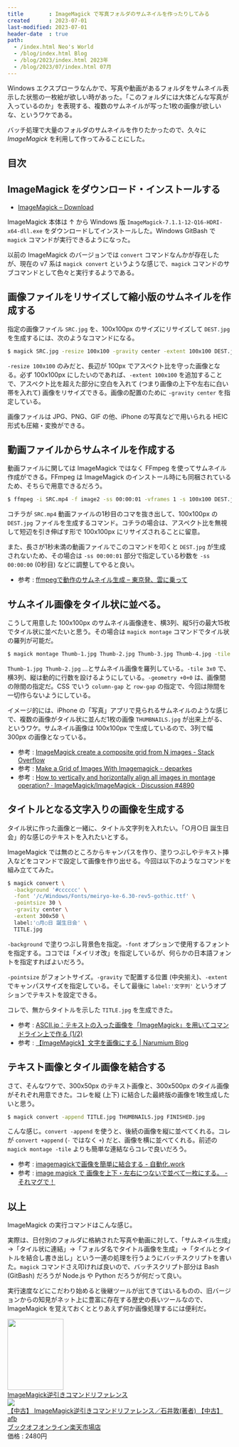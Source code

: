 ```yaml
---
title        : ImageMagick で写真フォルダのサムネイルを作ったりしてみる
created      : 2023-07-01
last-modified: 2023-07-01
header-date  : true
path:
  - /index.html Neo's World
  - /blog/index.html Blog
  - /blog/2023/index.html 2023年
  - /blog/2023/07/index.html 07月
---
```


Windows エクスプローラなんかで、写真や動画があるフォルダをサムネイル表示した状態の一枚絵が欲しい時があった。「このフォルダには大体どんな写真が入っているのか」を表現する、複数のサムネイルが写った1枚の画像が欲しいな、というワケである。

バッチ処理で大量のフォルダのサムネイルを作りたかったので、久々に *ImageMagick* を利用して作ってみることにした。

## 目次

## ImageMagick をダウンロード・インストールする

- [ImageMagick – Download](https://imagemagick.org/script/download.php)

ImageMagick 本体は ↑ から Windows 版 `ImageMagick-7.1.1-12-Q16-HDRI-x64-dll.exe` をダウンロードしてインストールした。Windows GitBash で `magick` コマンドが実行できるようになった。

以前の ImageMagick のバージョンでは `convert` コマンドなんかが存在したが、現在の v7 系は `magick convert` というような感じで、`magick` コマンドのサブコマンドとして色々と実行するようである。

## 画像ファイルをリサイズして縮小版のサムネイルを作成する

指定の画像ファイル `SRC.jpg` を、100x100px のサイズにリサイズして `DEST.jpg` を生成するには、次のようなコマンドになる。

```bash
$ magick SRC.jpg -resize 100x100 -gravity center -extent 100x100 DEST.jpg
```

`-resize 100x100` のみだと、長辺が 100px でアスペクト比を守った画像となる。必ず 100x100px にしたいのであれば、`-extent 100x100` を追加することで、アスペクト比を超えた部分に空白を入れて (つまり画像の上下や左右に白い帯を入れて) 画像をリサイズできる。画像の配置のために `-gravity center` を指定している。

画像ファイルは JPG、PNG、GIF の他、iPhone の写真などで用いられる HEIC 形式も圧縮・変換ができる。

## 動画ファイルからサムネイルを作成する

動画ファイルに関しては ImageMagick ではなく FFmpeg を使ってサムネイル作成ができる。FFmpeg は ImageMagick のインストール時にも同梱されているため、そちらで用意できるだろう。

```bash
$ ffmpeg -i SRC.mp4 -f image2 -ss 00:00:01 -vframes 1 -s 100x100 DEST.jpg
```

コチラが `SRC.mp4` 動画ファイルの1秒目のコマを抜き出して、100x100px の `DEST.jpg` ファイルを生成するコマンド。コチラの場合は、アスペクト比を無視して短辺を引き伸ばす形で 100x100px にリサイズされることに留意。

また、長さが1秒未満の動画ファイルでこのコマンドを叩くと `DEST.jpg` が生成されないため、その場合は `-ss 00:00:01` 部分で指定している秒数を `-ss 00:00:00` (0秒目) などに調整してやると良い。

- 参考 : [ffmpegで動作のサムネイル生成 – 東京発、雲に乗って](https://clouds.tokyo/blog/ffmpeg-thumbnail/)

## サムネイル画像をタイル状に並べる。

こうして用意した 100x100px のサムネイル画像達を、横3列、縦5行の最大15枚でタイル状に並べたいと思う。その場合は `magick montage` コマンドでタイル状の羅列が可能だ。

```bash
$ magick montage Thumb-1.jpg Thumb-2.jpg Thumb-3.jpg Thumb-4.jpg -tile 3x0 -geometry +0+0 THUMBNAILS.jpg
```

`Thumb-1.jpg Thumb-2.jpg` …とサムネイル画像を羅列している。`-tile 3x0` で、横3列、縦は動的に行数を設けるようにしている。`-geometry +0+0` は、画像間の隙間の指定だ。CSS でいう `column-gap` と `row-gap` の指定で、今回は隙間を一切作らないようにしている。

イメージ的には、iPhone の「写真」アプリで見られるサムネイルのような感じで、複数の画像がタイル状に並んだ1枚の画像 `THUMBNAILS.jpg` が出来上がる、というワケ。サムネイル画像は 100x100px で生成しているので、3列で幅 300px の画像となっている。

- 参考 : [ImageMagick create a composite grid from N images - Stack Overflow](https://stackoverflow.com/questions/42193967/imagemagick-create-a-composite-grid-from-n-images)
- 参考 : [Make a Grid of Images With Imagemagick - deparkes](https://deparkes.co.uk/2015/05/01/make-a-grid-of-images-with-imagemagick/)
- 参考 : [How to vertically and horizontally align all images in montage operation? · ImageMagick/ImageMagick · Discussion #4890](https://github.com/ImageMagick/ImageMagick/discussions/4890)

## タイトルとなる文字入りの画像を生成する

タイル状に作った画像と一緒に、タイトル文字列を入れたい。「○月○日 誕生日会」的な感じのテキストを入れたいとする。

ImageMagick では無のところからキャンパスを作り、塗りつぶしやテキスト挿入などをコマンドで設定して画像を作り出せる。今回は以下のようなコマンドを組み立ててみた。

```bash
$ magick convert \
  -background '#cccccc' \
  -font '/c/Windows/Fonts/meiryo-ke-6.30-rev5-gothic.ttf' \
  -pointsize 30 \
  -gravity center \
  -extent 300x50 \
  label:'○月○日 誕生日会' \
  TITLE.jpg
```

`-background` で塗りつぶし背景色を指定。`-font` オプションで使用するフォントを指定する。ココでは「メイリオ改」を指定しているが、何らかの日本語フォントを指定すればよいだろう。

`-pointsize` がフォントサイズ。`-gravity` で配置する位置 (中央揃え)、`-extent` でキャンパスサイズを指定している。そして最後に `label:'文字列'` というオプションでテキストを設定できる。

コレで、無からタイトルを示した `TITLE.jpg` を生成できた。

- 参考 : [ASCII.jp：テキストの入った画像を「ImageMagick」を用いてコマンドライン上で作る (1/2)](https://ascii.jp/elem/000/004/070/4070133/)
- 参考 : [【ImageMagick】文字を画像にする | Narumium Blog](https://blog.narumium.net/2018/11/12/%E3%80%90imagemagick%E3%80%91%E6%96%87%E5%AD%97%E3%82%92%E7%94%BB%E5%83%8F%E3%81%AB%E3%81%99%E3%82%8B/)

## テキスト画像とタイル画像を結合する

さて、そんなワケで、300x50px のテキスト画像と、300x500px のタイル画像がそれぞれ用意できた。コレを縦 (上下) に結合した最終版の画像を1枚生成したいと思う。

```bash
$ magick convert -append TITLE.jpg THUMBNAILS.jpg FINISHED.jpg
```

こんな感じ。`convert -append` を使うと、後続の画像を縦に並べてくれる。コレが `convert +append` (`-` ではなく `+`) だと、画像を横に並べてくれる。前述の `magick montage -tile` よりも簡単な連結ならコレで良いだろう。

- 参考 : [imagemagickで画像を簡単に結合する - 自動化.work](https://jidouka.work/?p=157)
- 参考 : [image magick で 画像を上下・左右につないで並べて一枚にする。 - それマグで！](https://takuya-1st.hatenablog.jp/entry/20120924/1348508537)

## 以上

ImageMagick の実行コマンドはこんな感じ。

実際は、日付別のフォルダに格納された写真や動画に対して、「サムネイル生成」→「タイル状に連結」→「フォルダ名でタイトル画像を生成」→「タイルとタイトルを結合し書き出し」という一連の処理を行うようにバッチスクリプトを書いた。`magick` コマンドさえ叩ければ良いので、バッチスクリプト部分は Bash (GitBash) だろうが Node.js や Python だろうが何だって良い。

実行速度などにこだわり始めると後継ツールが出てきてはいるものの、旧バージョンからの知見がネット上に豊富に存在する歴史の長いツールなので、ImageMagick を覚えておくととりあえず何か画像処理するには便利だ。

<div class="ad-amazon">
  <div class="ad-amazon-image">
    <a href="https://www.amazon.co.jp/dp/4844326473?tag=neos21-22&amp;linkCode=osi&amp;th=1&amp;psc=1">
      <img src="https://m.media-amazon.com/images/I/51wL43bSolL._SL160_.jpg" width="126" height="160">
    </a>
  </div>
  <div class="ad-amazon-info">
    <div class="ad-amazon-title">
      <a href="https://www.amazon.co.jp/dp/4844326473?tag=neos21-22&amp;linkCode=osi&amp;th=1&amp;psc=1">ImageMagick逆引きコマンドリファレンス</a>
    </div>
  </div>
</div>

<div class="ad-rakuten">
  <div class="ad-rakuten-image">
    <a href="https://hb.afl.rakuten.co.jp/hgc/g00rc682.waxyceda.g00rc682.waxyd8cb/?pc=https%3A%2F%2Fitem.rakuten.co.jp%2Fbookoffonline%2F0016079959%2F&amp;m=http%3A%2F%2Fm.rakuten.co.jp%2Fbookoffonline%2Fi%2F10850372%2F">
      <img src="https://thumbnail.image.rakuten.co.jp/@0_mall/bookoffonline/cabinet/2084/0016079959l.jpg?_ex=128x128">
    </a>
  </div>
  <div class="ad-rakuten-info">
    <div class="ad-rakuten-title">
      <a href="https://hb.afl.rakuten.co.jp/hgc/g00rc682.waxyceda.g00rc682.waxyd8cb/?pc=https%3A%2F%2Fitem.rakuten.co.jp%2Fbookoffonline%2F0016079959%2F&amp;m=http%3A%2F%2Fm.rakuten.co.jp%2Fbookoffonline%2Fi%2F10850372%2F">【中古】 ImageMagick逆引きコマンドリファレンス／石井敦(著者) 【中古】afb</a>
    </div>
    <div class="ad-rakuten-shop">
      <a href="https://hb.afl.rakuten.co.jp/hgc/g00rc682.waxyceda.g00rc682.waxyd8cb/?pc=https%3A%2F%2Fwww.rakuten.co.jp%2Fbookoffonline%2F&amp;m=http%3A%2F%2Fm.rakuten.co.jp%2Fbookoffonline%2F">ブックオフオンライン楽天市場店</a>
    </div>
    <div class="ad-rakuten-price">価格 : 2480円</div>
  </div>
</div>
